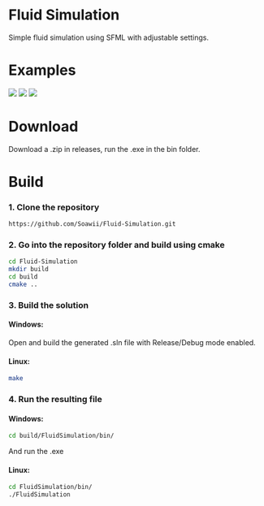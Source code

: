 # Fluid Simulation
Simple fluid simulation using SFML with adjustable settings.

# Examples
![](https://i.imgur.com/EaQJk1n.gif)
![](https://i.imgur.com/rtK7TRw.gif)
![](https://i.imgur.com/ZDlYHOM.gif)

# Download
Download a .zip in releases, run the .exe in the bin folder.

# Build
### 1. Clone the repository  
```bash  
https://github.com/Soawii/Fluid-Simulation.git
```  
### 2. Go into the repository folder and build using cmake  
 ```bash  
 cd Fluid-Simulation  
 mkdir build  
 cd build  
 cmake ..  
 ```  
### 3. Build the solution  
#### Windows:  
Open and build the generated .sln file with Release/Debug mode enabled.    
#### Linux:  
```bash  
make  
```  
### 4. Run the resulting file  
#### Windows:
```bash
cd build/FluidSimulation/bin/
```
And run the .exe
#### Linux:  
```bash
cd FluidSimulation/bin/
./FluidSimulation
```  
